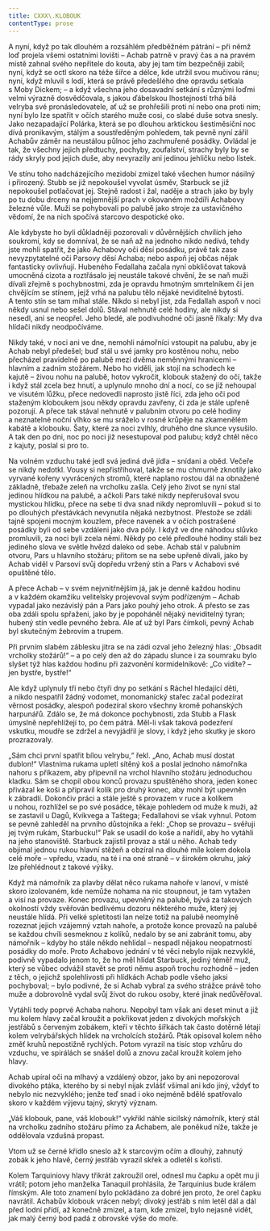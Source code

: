 ```yaml
---
title: CXXX\.KLOBOUK
contentType: prose
---
```


A nyní, když po tak dlouhém a rozsáhlém předběžném pátrání – při němž loď projela všemi ostatními lovišti – Achab patrně v pravý čas a na pravém místě zahnal svého nepřítele do kouta, aby jej tam tím bezpečněji zabil; nyní, když se octl skoro na téže šířce a délce, kde utržil svou mučivou ránu; nyní, když mluvil s lodí, která se právě předešlého dne opravdu setkala s Moby Dickem; – a když všechna jeho dosavadní setkání s různými loďmi velmi výrazně dosvědčovala, s jakou ďábelskou lhostejností trhá bílá velryba své pronásledovatele, ať už se prohřešili proti ní nebo ona proti nim; nyní bylo lze spatřit v očích starého muže cosi, co slabé duše sotva snesly. Jako nezapadající Polárka, která se po dlouhou arktickou šestiměsíční noc dívá pronikavým, stálým a soustředěným pohledem, tak pevně nyní zářil Achabův záměr na neustálou půlnoc jeho zachmuřené posádky. Ovládal je tak, že všechny jejich předtuchy, pochyby, zoufalství, strachy byly by se rády skryly pod jejich duše, aby nevyrazily ani jedinou jehličku nebo lístek.

Ve stínu toho nadcházejícího mezidobí zmizel také všechen humor násilný i přirozený. Stubb se již nepokoušel vyvolat úsměv, Starbuck se již nepokoušel potlačovat jej. Stejně radost i žal, naděje a strach jako by byly po tu dobu drceny na nejjemnější prach v okovaném moždíři Achabovy železné vůle. Muži se pohybovali po palubě jako stroje za ustavičného vědomí, že na nich spočívá starcovo despotické oko.

Ale kdybyste ho byli důkladněji pozorovali v důvěrnějších chvílích jeho soukromí, kdy se domníval, že se naň až na jednoho nikdo nedívá, tehdy jste mohli spatřit, že jako Achabovy oči děsí posádku, právě tak zase nevyzpytatelné oči Parsovy děsí Achaba; nebo aspoň jej občas nějak fantasticky ovlivňují. Hubeného Fedallaha začala nyní obkličovat taková umocněná cizota a roztřásalo jej neustále takové chvění, že se naň muži dívali zřejmě s pochybnostmi, zda je opravdu hmotným smrtelníkem či jen chvějícím se stínem, jejž vrhá na palubu tělo nějaké neviditelné bytosti. A tento stín se tam míhal stále. Nikdo si nebyl jist, zda Fedallah aspoň v noci někdy usnul nebo sešel dolů. Stával nehnutě celé hodiny, ale nikdy si nesedl, ani se neopřel. Jeho bledé, ale podivuhodné oči jasně říkaly: My dva hlídači nikdy neodpočíváme.

Nikdy také, v noci ani ve dne, nemohli námořníci vstoupit na palubu, aby je Achab nebyl předešel; buď stál u své jamky pro kostěnou nohu, nebo přecházel pravidelně po palubě mezi dvěma neměnnými hranicemi – hlavním a zadním stožárem. Nebo ho viděli, jak stojí na schodech ke kajutě – živou nohu na palubě, hotov vykročit, klobouk stažený do očí, takže i když stál zcela bez hnutí, a uplynulo mnoho dní a nocí, co se již nehoupal ve visutém lůžku, přece nedovedli naprosto jistě říci, zda jeho oči pod staženým kloboukem jsou někdy opravdu zavřeny, či zda je stále upřeně pozorují. A přece tak stával nehnutě v palubním otvoru po celé hodiny a neznatelné noční vlhko se mu sráželo v rosné krůpěje na zkamenělém kabátě a klobouku. Šaty, které za noci zvlhly, druhého dne slunce vysušilo. A tak den po dni, noc po noci již nesestupoval pod palubu; když chtěl něco z kajuty, poslal si pro to.

Na volném vzduchu také jedl svá jediná dvě jídla – snídani a oběd. Večeře se nikdy nedotkl. Vousy si nepřistřihoval, takže se mu chmurně zknotily jako vyrvané kořeny vyvrácených stromů, které naplano rostou dál na obnažené základně, třebaže zeleň na vrcholku zašla. Celý jeho život se nyní stal jedinou hlídkou na palubě, a ačkoli Pars také nikdy nepřerušoval svou mystickou hlídku, přece na sebe ti dva snad nikdy nepromluvili – pokud si to po dlouhých přestávkách nevynutila nějaká nezbytnost. Přestože se zdáli tajně spojeni mocným kouzlem, přece navenek a v očích postrašené posádky byli od sebe vzdáleni jako dva póly. I když ve dne náhodou slůvko promluvili, za noci byli zcela němí. Někdy po celé předlouhé hodiny stáli bez jediného slova ve světle hvězd daleko od sebe. Achab stál v palubním otvoru, Pars u hlavního stožáru; přitom se na sebe upřeně dívali, jako by Achab viděl v Parsoví svůj dopředu vržený stín a Pars v Achabovi své opuštěné tělo.

A přece Achab – v svém nejvnitřnějším já, jak je denně každou hodinu a v každém okamžiku velitelsky projevoval svým podřízeným – Achab vypadal jako nezávislý pán a Pars jako pouhý jeho otrok. A přesto se zas oba zdáli spolu spřaženi, jako by je popoháněl nějaký neviditelný tyran; hubený stín vedle pevného žebra. Ale ať už byl Pars čímkoli, pevný Achab byl skutečným žebrovím a trupem.

Při prvním slabém záblesku jitra se na zádi ozval jeho železný hlas: „Obsadit vrcholky stožárů!“ – a po celý den až do západu slunce i za soumraku bylo slyšet týž hlas každou hodinu při zazvonění kormidelníkově: „Co vidíte? – jen bystře, bystře!“

Ale když uplynuly tři nebo čtyři dny po setkání s Ráchel hledající děti, a nikdo nespatřil žádný vodomet, monomanický stařec začal podezírat věrnost posádky, alespoň podezíral skoro všechny kromě pohanských harpunářů. Zdálo se, že má dokonce pochybnosti, zda Stubb a Flask úmyslně nepřehlížejí to, po čem pátrá. Měl-li však taková podezření vskutku, moudře se zdržel a nevyjádřil je slovy, i když jeho skutky je skoro prozrazovaly.

„Sám chci první spatřit bílou velrybu,“ řekl. „Ano, Achab musí dostat dublon!“ Vlastníma rukama upletl sítěný koš a poslal jednoho námořníka nahoru s příkazem, aby připevnil na vrchol hlavního stožáru jednoduchou kladku. Sám se chopil obou konců provazu spuštěného shora, jeden konec přivázal ke koši a připravil kolík pro druhý konec, aby mohl být upevněn k zábradlí. Dokončiv práci a stále ještě s provazem v ruce a kolíkem u nohou, rozhlížel se po své posádce, těkaje pohledem od muže k muži, až se zastavil u Dagů, Kvíkvega a Taštega; Fedallahovi se však vyhnul. Potom se pevně zahleděl na prvního důstojníka a řekl: „Chop se provazu – svěřuji jej tvým rukám, Starbucku!“ Pak se usadil do koše a nařídil, aby ho vytáhli na jeho stanoviště. Starbuck zajistil provaz a stál u něho. Achab tedy objímal jednou rukou hlavní stěžeň a obzíral na dlouhé míle kolem dokola celé moře – vpředu, vzadu, na té i na oné straně – v širokém okruhu, jaký lze přehlédnout z takové výšky.

Když má námořník za plavby dělat něco rukama nahoře v lanoví, v místě skoro izolovaném, kde nemůže nohama na nic stoupnout, je tam vytažen a visí na provaze. Konec provazu, upevněný na palubě, bývá za takových okolností vždy svěřován bedlivému dozoru některého muže, který jej neustále hlídá. Při velké spletitosti lan nelze totiž na palubě neomylně rozeznat jejich vzájemný vztah nahoře, a protože konce provazů na palubě se každou chvíli sesmeknou z kolíků, nedalo by se ani zabránit tomu, aby námořník – kdyby ho stále někdo nehlídal – nespadl nějakou neopatrností posádky do moře. Proto Achabovo jednání v té věci nebylo nijak nezvyklé, podivně vypadalo jenom to, že ho měl hlídat Starbuck, jediný téměř muž, který se vůbec odvážil stavět se proti němu aspoň trochu rozhodně – jeden z těch, o jejichž spolehlivosti při hlídkách Achab podle všeho jaksi pochyboval; – bylo podivné, že si Achab vybral za svého strážce právě toho muže a dobrovolně vydal svůj život do rukou osoby, které jinak nedůvěřoval.

Vytáhli tedy poprvé Achaba nahoru. Nepobyl tam však ani deset minut a již mu kolem hlavy začal kroužit a pokřikovat jeden z divokých mořských jestřábů s červeným zobákem, kteří v těchto šířkách tak často dotěrně létají kolem velrybářských hlídek na vrcholcích stožárů. Pták opisoval kolem něho změť kruhů nepostižně rychlých. Potom vyrazil na tisíc stop vzhůru do vzduchu, ve spirálách se snášel dolů a znovu začal kroužit kolem jeho hlavy.

Achab upíral oči na mlhavý a vzdálený obzor, jako by ani nepozoroval divokého ptáka, kterého by si nebyl nijak zvlášť všímal ani kdo jiný, vždyť to nebylo nic nezvyklého; jenže teď snad i oko nejméně bdělé spatřovalo skoro v každém výjevu tajný, skrytý význam.

„Váš klobouk, pane, váš klobouk!“ vykřikl náhle sicilský námořník, který stál na vrcholku zadního stožáru přímo za Achabem, ale poněkud níže, takže je oddělovala vzdušná propast.

Vtom už se černé křídlo sneslo až k starcovým očím a dlouhý, zahnutý zobák k jeho hlavě, černý jestřáb vyrazil skřek a odletěl s kořistí.

Kolem Tarquiniovy hlavy třikrát zakroužil orel, odnesl mu čapku a opět mu ji vrátil; potom jeho manželka Tanaquil prohlásila, že Tarquinius bude králem římským. Ale toto znamení bylo pokládáno za dobré jen proto, že orel čapku navrátil. Achabův klobouk vrácen nebyl; divoký jestřáb s ním letěl dál a dál před lodní přídí, až konečně zmizel, a tam, kde zmizel, bylo nejasně vidět, jak malý černý bod padá z obrovské výše do moře.
